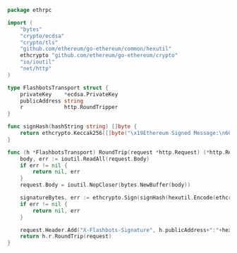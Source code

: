 [//title]: (working-go-flashbot)
[//englishtitle]: (working-go-flashbot)
[//category]: (go,snippet)
[//tags]: (go,snippet)
[//createtime]: (20210428)
[//updatetime]: (20210428)

```go
package ethrpc

import (
    "bytes"
    "crypto/ecdsa"
    "crypto/tls"
    "github.com/ethereum/go-ethereum/common/hexutil"
    ethcrypto "github.com/ethereum/go-ethereum/crypto"
    "io/ioutil"
    "net/http"
)

type FlashbotsTransport struct {
    privateKey    *ecdsa.PrivateKey
    publicAddress string
    r             http.RoundTripper
}

func signHash(hashString string) []byte {
    return ethcrypto.Keccak256([]byte("\x19Ethereum Signed Message:\n66" + hashString))
}

func (h *FlashbotsTransport) RoundTrip(request *http.Request) (*http.Response, error) {
    body, err := ioutil.ReadAll(request.Body)
    if err != nil {
        return nil, err
    }
    request.Body = ioutil.NopCloser(bytes.NewBuffer(body))

    signatureBytes, err := ethcrypto.Sign(signHash(hexutil.Encode(ethcrypto.Keccak256(body))), h.privateKey)
    if err != nil {
        return nil, err
    }

    request.Header.Add("X-Flashbots-Signature", h.publicAddress+":"+hexutil.Encode(signatureBytes))
    return h.r.RoundTrip(request)
}
```
